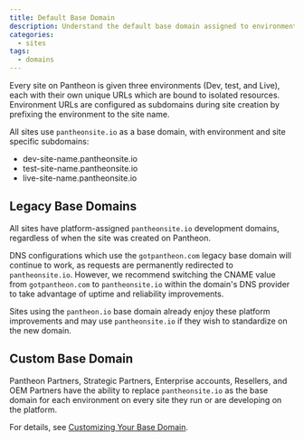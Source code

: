 ```yaml
---
title: Default Base Domain
description: Understand the default base domain assigned to environments on Pantheon sites.
categories:
  - sites
tags:
  - domains
---
```

Every site on Pantheon is given three environments (Dev, test, and Live), each with their own unique URLs which are bound to isolated resources. Environment URLs are configured as subdomains during site creation by prefixing the environment to the site name.

All sites use `pantheonsite.io` as a base domain, with environment and site specific subdomains:

  - dev-site-name.pantheonsite.io
  - test-site-name.pantheonsite.io
  - live-site-name.pantheonsite.io

## Legacy Base Domains
All sites have platform-assigned `pantheonsite.io` development domains,  regardless of when the site was created on Pantheon.

DNS configurations which use the `gotpantheon.com` legacy base domain will continue to work, as requests are permanently redirected to `pantheonsite.io`. However, we recommend switching the CNAME value from `gotpantheon.com` to `pantheonsite.io` within the domain's DNS provider to take advantage of uptime and reliability improvements.

Sites using the `pantheon.io` base domain already enjoy these platform improvements and may use `pantheonsite.io` if they wish to standardize on the new domain.

## Custom Base Domain
Pantheon Partners, Strategic Partners, Enterprise accounts, Resellers, and OEM Partners have the ability to replace `pantheonsite.io` as the base domain for each environment on every site they run or are developing on the platform.

For details, see [Customizing Your Base Domain](/docs/articles/organizations/base-domains/).
